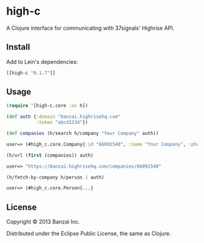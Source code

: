 # high-c

A Clojure interface for communicating with 37signals' Highrise API.

## Install

Add to Lein's dependencies:

```clojure
[[high-c "0.1.7"]]
```

## Usage

```clojure
(require '[high-c.core :as h])

(def auth {:domain "banzai.highrisehq.com"
           :token "abcd1234"})

(def companies (h/search h/company "Your Company" auth))

user=> (#high_c.core.Company{:id "66091540", :name "Your Company", :phone-number nil})

(h/url (first (companies)) auth)

user=> "https://banzai.highrisehq.com/companies/66091540"

(h/fetch-by-company h/person 1 auth)

user=> (#high_c.core.Person{...}
```

## License

Copyright © 2013 Banzai Inc.

Distributed under the Eclipse Public License, the same as Clojure.

